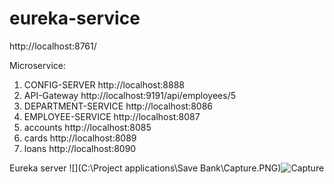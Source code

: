 # eureka-service

http://localhost:8761/

Microservice:
1. CONFIG-SERVER  http://localhost:8888
2. API-Gateway  http://localhost:9191/api/employees/5
3. DEPARTMENT-SERVICE  http://localhost:8086
4. EMPLOYEE-SERVICE  http://localhost:8087
5. accounts  http://localhost:8085
6. cards  http://localhost:8089
7. loans  http://localhost:8090

Eureka server
![](C:\Project applications\Save Bank\Capture.PNG)![Capture](https://github.com/SaveBank/eureka-service/assets/51233317/050b49c6-fbb3-4f60-99ab-e6a25bbfff92)
